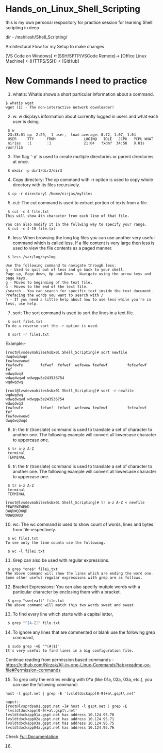 # Hands_on_Linux_Shell_Scripting

this is my own personal respository for practice session for learning Shell scripting in deep

dir - /mahilesh/Shell_Scripting/

Architectural Flow for my Setup to make changes

[VS Code on Windows]  ←(SSH/SFTP/VSCode Remote)→  [Office Linux Machine]  ←(HTTPS/SSH)→  [GitHub]

# New Commands I need to practice

1. whatis: Whatis shows a short particular information about a command.

```
$ whatis wget
wget (1) - The non-interactive network downloader!
```

2. w: w displays information about currently logged in users and what each user is doing.

```
 $ w
 23:35:01 up  2:29,  1 user,  load average: 0.72, 1.07, 1.04
 USER     TTY      FROM             LOGIN@   IDLE   JCPU   PCPU WHAT
 nirjas   :1       :1               21:04   ?xdm?  34:58   0.01s /usr/lib
```

3. The flag '-p' is used to create multiple directories or parent directories at once.

```
 $ mkdir -p dir1/dir2/dir3
```

4. Copy directory: The cp command with -r option is used to copy whole directory with its files recursively.

```
 $ cp -r directory1 /home/nirjas/myfiles
```

5. cut: The cut command is used to extract portion of texts from a file.

```
 $ cut -c 4 file.txt
This will show 4th character from each line of that file. 

You can also modify it in the follwing way to specify your range.
 $ cut -c 4-10 file.txt
```

6. less: When browsing the long log files you can use another very useful command which is called less. If a file content is very large then less is used to view the file contents as a paged manner.

```
 $ less /var/log/syslog

Use the following command to navigate through less:
q - Used to quit out of less and go back to your shell.
Page up, Page down, Up and Down - Navigate using the arrow keys and page keys.
g - Moves to beginning of the text file.
G - Moves to the end of the text file.
/search - You can search for specific text inside the text document. Prefacing the words you want to search with /
h - If you need a little help about how to use less while you’re in less, use help.
```

7. sort: The sort command is used to sort the lines in a text file.

```
 $ sort file1.txt
To do a reverse sort the -r option is used.

 $ sort -r file1.txt
```
Example:-
```
[root@lvsdevmahileshsbx01 Shell_Scripting]# sort newfile
dwqdwqdwqd
fewfewewewd
fewfewfe        fefwef  fefwef  wefewew fewfewf         fefewfewf               fef
wdwqdwqd
wdwqdwqwd wdwqqw3e243536754
wqdwqdwq

[root@lvsdevmahileshsbx01 Shell_Scripting]# sort -r newfile
wqdwqdwq
wdwqdwqwd wdwqqw3e243536754
wdwqdwqd
fewfewfe        fefwef  fefwef  wefewew fewfewf         fefewfewf               fef
fewfewewewd
dwqdwqdwqd
```

8. tr: the tr (translate) command is used to translate a set of character to another one. The following example will convert all lowercase character to uppercase one.

```
 $ tr a-z A-Z
 terminal
 TERMINAL
```

9. tr: the tr (translate) command is used to translate a set of character to another one. The following example will convert all lowercase character to uppercase one.
```
 $ tr a-z A-Z
 terminal
 TERMINAL

[root@lvsdevmahileshsbx01 Shell_Scripting]# tr a-z A-Z < newfile
FEWFEWEWEWD
DWQDWQDWQD
WDWQDWQD
```

10. wc: The wc command is used to show count of words, lines and bytes from file respectively.

```
 $ wc file1.txt
To see only the line counts use the following.

 $ wc -l file1.txt
```

11. Grep can also be used with regular expressions.
```
 $ grep "one$" file1.txt
The above command will show the lines which are ending the word one. Some other useful regular expressions with grep are as follows.
```

12. Bracket Expressions: You can also specify mutiple words with a particular character by enclosing them with a bracket.

```
 $ grep "swe[ea]t" file.txt
The above command will match this two words sweet and sweat
```

13. To find every line which starts with a capital letter,

  ```bash
   $ grep "^[A-Z]" file.txt
  ```

14. To ignore any lines that are commented or blank use the following grep command,

```
 $ sudo grep -vE '^(#|$)'
It's very useful to find lines in a big configuration file.
```

Continue reading from permission based commands - https://github.com/Nirzak/All-in-one-Linux-Commands?tab=readme-ov-file#Permission-commands

15. To grep only the entries ending with 0*a (like 01a, 02a, 03a, etc.), you can use the following command:

```
host -l gspt.net | grep -E 'lvsldtdockapp[0-9]+a\.gspt\.net'

ouput:-
[root@lvsprdsa01.gspt.net ~]# host -l gspt.net | grep -E 'lvsldtdockapp[0-9]+a\.gspt\.net'
lvsldtdockapp01a.gspt.net has address 10.124.95.70
lvsldtdockapp02a.gspt.net has address 10.124.95.71
lvsldtdockapp03a.gspt.net has address 10.124.95.75
lvsldtdockapp04a.gspt.net has address 10.124.95.76
```

Check [Full Documentation](https://github.com/Mahilesh/Hands_on_Linux_Shell_Scripting/blob/main/docs/detailed_info.md#understanding-the-command).

16. 
